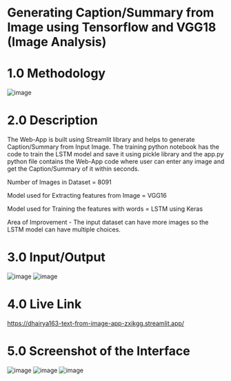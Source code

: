 # Generating Caption/Summary from Image using Tensorflow and VGG18 (Image Analysis)

# 1.0 Methodology
![image](https://user-images.githubusercontent.com/64198273/208235051-288635e4-2bd7-4198-a739-4b3c85e7a291.png)

# 2.0 Description

The Web-App is built using Streamlit library and helps to generate Caption/Summary from Input Image. The training python notebook has the code to train the LSTM model and save it using pickle library and the app.py python file contains the Web-App code where user can enter any image and get the Caption/Summary of it within seconds.

Number of Images in Dataset = 8091

Model used for Extracting features from Image = VGG16

Model used for Training the features with words = LSTM using Keras

Area of Improvement - The input dataset can have more images so the LSTM model can have multiple choices.

# 3.0 Input/Output
![image](https://user-images.githubusercontent.com/64198273/208235565-0b260fad-97e0-49d8-a184-e49b5b61f57d.png)
![image](https://user-images.githubusercontent.com/64198273/208235568-8e629205-f9f4-4ba6-83bc-fd76f03b708a.png)


# 4.0 Live Link
https://dhairya163-text-from-image-app-zxikgg.streamlit.app/


# 5.0 Screenshot of the Interface
![image](https://user-images.githubusercontent.com/64198273/208235615-3183438f-fa42-4a7a-99bd-7d97890f0185.png)
![image](https://user-images.githubusercontent.com/64198273/208235633-6bbf03f3-574f-4192-8eb3-506f70558cf1.png)
![image](https://user-images.githubusercontent.com/64198273/208235645-c96a2433-1ef7-451a-8e72-310294df5ea5.png)

